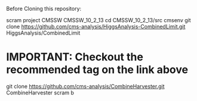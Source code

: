 Before Cloning this repository:

scram project CMSSW CMSSW_10_2_13
cd CMSSW_10_2_13/src
cmsenv
git clone https://github.com/cms-analysis/HiggsAnalysis-CombinedLimit.git HiggsAnalysis/CombinedLimit
# IMPORTANT: Checkout the recommended tag on the link above
git clone https://github.com/cms-analysis/CombineHarvester.git CombineHarvester
scram b


